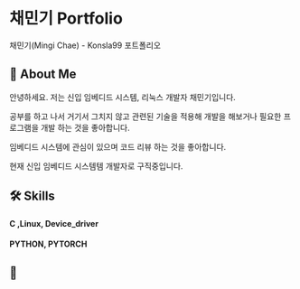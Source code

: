 
# 채민기 Portfolio

채민기(Mingi Chae) - Konsla99 포트폴리오


## 🚀 About Me

안녕하세요. 
저는 신입 임베디드 시스템, 리눅스 개발자
채민기입니다.


공부를 하고 나서 거기서 그치지 않고 관련된 기술을 적용해 개발을 해보거나 필요한 프로그램을 개발 하는 것을 좋아합니다.

임베디드 시스템에 관심이 있으며 코드 리뷰 하는 것을 좋아합니다.

현재 신입 임베디드 시스템템 개발자로 구직중입니다.


## 🛠 Skills
#### C ,Linux, Device_driver
#### PYTHON, PYTORCH

## 📝

